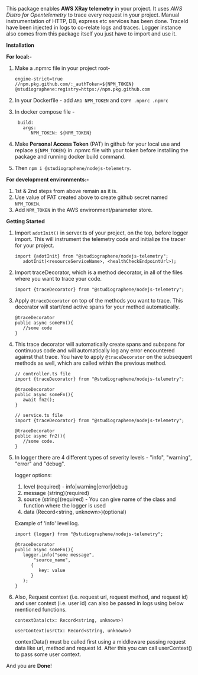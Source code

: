 This package enables **AWS XRay telemetry** in your project.
It uses *AWS Distro for Opentelemetry* to trace every request in your project.
Manual instrumentation of HTTP, DB, express etc services has been done.
TraceId have been injected in logs to co-relate logs and traces.
Logger instance also comes from this package itself you just have to import and use it.


**Installation**

**For local:-**
   1. Make a .npmrc file in your project root- 
      ```
      engine-strict=true
      //npm.pkg.github.com/:_authToken=${NPM_TOKEN}
      @studiographene:registry=https://npm.pkg.github.com

      ```
   2. In your Dockerfile - add `ARG NPM_TOKEN` and `COPY .npmrc .npmrc` 

   3. In docker compose file - 
      ```
	   build:
         args:
            NPM_TOKEN: ${NPM_TOKEN}

      ```
   4. Make **Personal Access Token** (PAT) in github for your local use and replace `${NPM_TOKEN}` in .npmrc file with your token before installing the package and running docker build command.
   5. Then `npm i @studiographene/nodejs-telemetry`.

**For development environments:-**

   1. 1st & 2nd steps from above remain as it is.
   2. Use value of PAT created above to create github secret named `NPM_TOKEN`. 
   3. Add `NPM_TOKEN` in the AWS environment/parameter store.


**Getting Started**

1. Import `adotInit()` in server.ts of your project, on the top, before logger import. This will instrument the telemetry code and initialize the tracer for your project.
   

   ```
   import {adotInit} from "@studiographene/nodejs-telemetry";
      adotInit(<resourceServiceName>, <healthCheckEndpointUrl>);

   ```
2. Import traceDecorator, which is a method decorator, in all of the files where you want to trace your code.

   ```
   import {traceDecorator} from "@studiographene/nodejs-telemetry";
   ```

3. Apply `@traceDecorator` on top of the methods you want to trace. This decorator will start/end active spans for your method automatically.

   ```
   @traceDecorator
   public async someFn(){
      //some code
   }
   ```
4. This trace decorator will automatically create spans and subspans for continuous code and will automatically log any error encountered against that trace. You have to apply `@traceDecorator` on the subsequent methods as well, which are called within the previous method.

   ```
   // controller.ts file
   import {traceDecorator} from "@studiographene/nodejs-telemetry";

   @traceDecorator
   public async someFn(){
      await fn2();
   }

   // service.ts file
   import {traceDecorator} from "@studiographene/nodejs-telemetry";

   @traceDecorator
   public async fn2(){
      //some code.
   }
   ```
5. In logger there are 4 different types of severity levels - "info", "warning", "error" and "debug".

   logger options:
   1. level (required) - info|warning|error|debug
   2. message (string)(required)
   3. source (string)(required) - You can give name of the class and function where the logger is used
   4. data (Record<string, unknown>)(optional)

   Example of 'info' level log.
   ```
   import {logger} from "@studiographene/nodejs-telemetry";

   @traceDecorator
   public async someFn(){
      logger.info("some message", 
          "source_name", 
         {
            key: value
         }
      );
   }
   ```
6. Also, Request context (i.e. request url, request method, and request id) and user context (i.e. user id) can also be passed in logs using below mentioned functions.
   ```
   contextData(ctx: Record<string, unknown>)

   userContext(usrCtx: Record<string, unknown>)

   ```
   contextData() must be called first using a middleware passing request data like url, method and request Id. After this you can call userContext() to pass some user context.

And you are **Done**!
